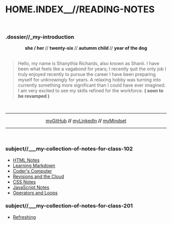 # HOME.INDEX__//READING-NOTES
<br>

### .dossier//_<b>my-introduction</b>

<center> <b> she / her </b> // <b> twenty-six </b> // <b> autumm child </b> // <b> year of the dog </b> </center>
<br>

> Hello, my name is Shanythia Richards, also known as Shanii. I have been what feels like a vagabond for years; I recently quit the only job I truly enjoyed recently to pursue the career I have been preparing myself for unknowingly for years. A relaxing hobby was turning into currently something more significant than I could have ever imagined. I am very excited to see my skills refined for the workforce. <b>( soon to be revamped )</b>

<br>
<hr>

<center><a href="https://github.com/ShaniiB"> myGitHub</a> <b>//</b>   <a href="www.linkedin.com/in/shanythia-richards"> myLinkedIn</a>  <b>//</b> <a href="https://shaniib.github.io/reading-notes/Notes/growthmindset"> myMindset </a> </center>

<hr>
<br>

### subject//___my-collection-of-notes-for-class-102


 <ul>
  <li> <a href="https://shaniib.github.io/reading-notes/Notes-102/html-notes"> HTML Notes </a> </li>
  <li> <a href="https://shaniib.github.io/reading-notes/Notes-102/learning-markdown"> Learning Markdown </a> </li>
  <li> <a href="https://shaniib.github.io/reading-notes/Notes-102/coders-computer"> Coder's Computer </a> </li>
  <li> <a href="https://shaniib.github.io/reading-notes/Notes-102/revisions-and-the-cloud"> Revisions and the Cloud </a> </li>
  <li> <a href="https://shaniib.github.io/reading-notes/Notes-102/css-notes"> CSS Notes </a> </li>
  <li> <a href="https://shaniib.github.io/reading-notes/Notes-102/java-notes"> JavaScript Notes</a> </li>
  <li> <a href="https://shaniib.github.io/reading-notes/Notes-102/operators-and-loops"> Operators and Loops</a> </li>
 </ul>

### subject//___my-collection-of-notes-for-class-201


 <ul>
  <li> <a href="https://shaniib.github.io/reading-notes/notes-201/assorted-topics"> Refreshing </a> </li>
 </ul>